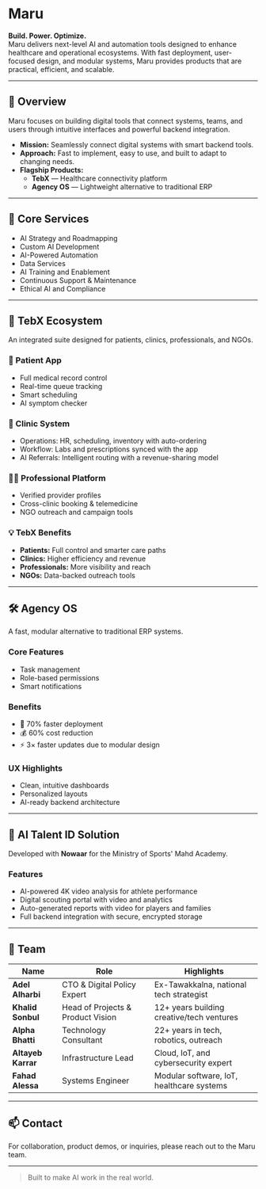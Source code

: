 
# Maru

**Build. Power. Optimize.**  
Maru delivers next-level AI and automation tools designed to enhance healthcare and operational ecosystems. With fast deployment, user-focused design, and modular systems, Maru provides products that are practical, efficient, and scalable.

---

## 🚀 Overview

Maru focuses on building digital tools that connect systems, teams, and users through intuitive interfaces and powerful backend integration.

- **Mission:** Seamlessly connect digital systems with smart backend tools.
- **Approach:** Fast to implement, easy to use, and built to adapt to changing needs.
- **Flagship Products:**  
  - **TebX** — Healthcare connectivity platform  
  - **Agency OS** — Lightweight alternative to traditional ERP  

---

## 🧠 Core Services

- AI Strategy and Roadmapping  
- Custom AI Development  
- AI-Powered Automation  
- Data Services  
- AI Training and Enablement  
- Continuous Support & Maintenance  
- Ethical AI and Compliance

---

## 🏥 TebX Ecosystem

An integrated suite designed for patients, clinics, professionals, and NGOs.

### 🧍 Patient App
- Full medical record control
- Real-time queue tracking
- Smart scheduling
- AI symptom checker

### 🏥 Clinic System
- Operations: HR, scheduling, inventory with auto-ordering
- Workflow: Labs and prescriptions synced with the app
- AI Referrals: Intelligent routing with a revenue-sharing model

### 🧑‍⚕️ Professional Platform
- Verified provider profiles
- Cross-clinic booking & telemedicine
- NGO outreach and campaign tools

### 💡 TebX Benefits
- **Patients:** Full control and smarter care paths  
- **Clinics:** Higher efficiency and revenue  
- **Professionals:** More visibility and reach  
- **NGOs:** Data-backed outreach tools  

---

## 🛠️ Agency OS

A fast, modular alternative to traditional ERP systems.

### Core Features
- Task management  
- Role-based permissions  
- Smart notifications  

### Benefits
- 🚀 70% faster deployment  
- 💰 60% cost reduction  
- ⚡ 3× faster updates due to modular design

### UX Highlights
- Clean, intuitive dashboards  
- Personalized layouts  
- AI-ready backend architecture

---

## 🧬 AI Talent ID Solution

Developed with **Nowaar** for the Ministry of Sports' Mahd Academy.

### Features
- AI-powered 4K video analysis for athlete performance  
- Digital scouting portal with video and analytics  
- Auto-generated reports with video for players and families  
- Full backend integration with secure, encrypted storage

---

## 👥 Team

| Name             | Role                             | Highlights |
|------------------|----------------------------------|------------|
| **Adel Alharbi** | CTO & Digital Policy Expert      | Ex-Tawakkalna, national tech strategist |
| **Khalid Sonbul**| Head of Projects & Product Vision| 12+ years building creative/tech ventures |
| **Alpha Bhatti** | Technology Consultant            | 22+ years in tech, robotics, outreach |
| **Altayeb Karrar**| Infrastructure Lead             | Cloud, IoT, and cybersecurity expert |
| **Fahad Alessa** | Systems Engineer                 | Modular software, IoT, healthcare systems |

---

## 📫 Contact

For collaboration, product demos, or inquiries, please reach out to the Maru team.

---

> Built to make AI work in the real world.

